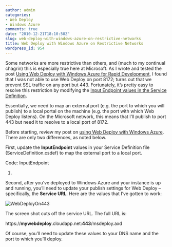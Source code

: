 ```yaml
---
author: admin
categories:
- Web Deploy
- Windows Azure
comments: true
date: "2010-12-21T18:10:50Z"
slug: web-deploy-with-windows-azure-on-restrictive-networks
title: Web Deploy with Windows Azure on Restrictive Networks
wordpress_id: 954
---
```


Some networks are more restrictive than others, and (much to my continual chagrin) this is especially true here at Microsoft. As I wrote and tested the post [Using Web Deploy with Windows Azure for Rapid Development](http://www.wadewegner.com/2010/12/using-web-deploy-with-windows-azure-for-rapid-development/), I found that I was not able to use Web Deploy on port 8172; turns out that we prevent SSL traffic on any port but 443. Fortunately, it’s pretty easy to resolve this restriction by modifying the [Input Endpoint values in the Service Definition](http://msdn.microsoft.com/en-us/library/ee758711(en-us).aspx#InputEndpoints).

 

Essentially, we need to map an external port (e.g. the port to which you will publish) to a local portal on the machine (e.g. the port with which Web Deploy listens). On the Microsoft network, this means that I’ll publish to port 443 but need it to resolve to a local port of 8172.

 

Before starting, review my post on [using Web Deploy with Windows Azure](http://www.wadewegner.com/2010/12/using-web-deploy-with-windows-azure-for-rapid-development/). There are only two differences, as noted below.

 

First, update the **InputEndpoint** values in your Service Definition file (ServiceDefinition.csdef) to map the external port to a local port.

   

  

Code: InputEndpoint

  1. <InputEndpoint name="mgmtsvc" protocol="tcp" port="443" localPort="8172" />

 

Second, after you’ve deployed to Windows Azure and your instance is up and running, you’ll need to update your publish settings for Web Deploy – specifically, the **Service URL**. Here are the values that I’ve gotten to work:

 

![WebDeployOn443](https://wadewegner.blob.core.windows.net/wordpress/2010/12/WebDeployOn443.png)

 

The screen shot cuts off the service URL. The full URL is:

 

  

https://**mywebdeploy**.cloudapp.net:**443**/msdeploy.axd

 

Of course, you’ll need to update these values to your DNS name and the port to which you’ll deploy.
